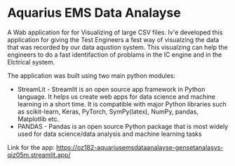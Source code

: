 # Aquarius EMS Data Analayse

A Wab application for for Visualizing of large CSV files.
Iv'e developed this application for giving the Test Engineers a fest way of visualzing the data that was recorded by our data aqustion system.
This visualzing can help the engineers to do a fast identifaction of problams in the IC engine and in the Elctrical system.

The application was built using two main python modules:
* StreamLit - Streamlit is an open source app framework in Python language. It helps us create web apps for data science and machine learning in a short time. It is compatible with major Python libraries such as scikit-learn, Keras, PyTorch, SymPy(latex), NumPy, pandas, Matplotlib etc.
* PANDAS - Pandas is an open source Python package that is most widely used for data science/data analysis and machine learning tasks

Link for the app: https://oz182-aquariusemsdataanalayse-gensetanalasys-qiz05m.streamlit.app/

